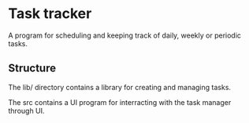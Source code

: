 # Task tracker

A program for scheduling and keeping track of daily, weekly or periodic tasks.

## Structure
The lib/ directory contains a library for creating and managing tasks.

The src contains a UI program for interracting with the task manager through UI.

